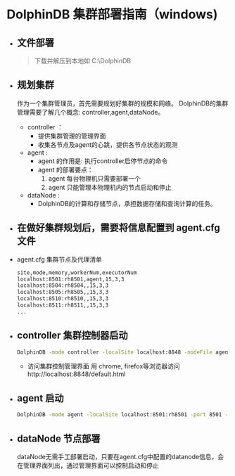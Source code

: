 # DolphinDB 集群部署指南（windows)

* ## 文件部署

    > 下载并解压到本地如 C:\DolphinDB

* ## 规划集群
     作为一个集群管理员，首先需要规划好集群的规模和网络。
     DolphinDB的集群管理需要了解几个概念: controller,agent,dataNode。
    
    * controller ：
        * 提供集群管理的管理界面
        * 收集各节点及agent的心跳，提供各节点状态的观测
    * agent : 
        * agent 的作用是: 执行controller启停节点的命令
        * agent 的部署要点：
           1. agent 每台物理机只需要部署一个
           1. agent 只能管理本物理机内的节点启动和停止
    * dataNode :
        * DolphinDB的计算和存储节点，承担数据存储和查询计算的任务。

* ## 在做好集群规划后，需要将信息配置到 agent.cfg 文件
* agent.cfg  集群节点及代理清单
    ```sh
    site,mode,memory,workerNum,executorNum
    localhost:8501:rh8501,agent,15,3,3
    localhost:8504:rh8504,,15,3,3
    localhost:8505:rh8505,,15,3,3
    localhost:8510:rh8510,,15,3,3
    localhost:8511:rh8511,,15,3,3
    ...
    ```   
* ## controller 集群控制器启动
    ```sh
    DolphinDB -mode controller -localSite localhost:8848 -nodeFile agent.cfg
    ```
    * 访问集群控制管理界面
    用 chrome, firefox等浏览器访问 http://localhost:8848/default.html

* ## agent 启动
    ```sh
    DolphinDB -mode agent -localSite localhost:8501:rh8501 -port 8501 -controllerSite localhost:8848 -logFile agent8501.log
    ```
* ## dataNode 节点部署
    dataNode无需手工部署启动，只要在agent.cfg中配置的datanode信息，会在管理界面列出，通过管理界面可以控制启动和停止
